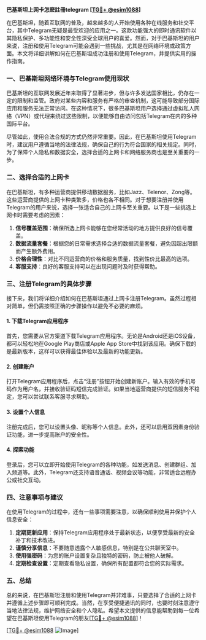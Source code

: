 **巴基斯坦上网卡怎麽註冊telegram [[TG💪+ @esim1088](https://t.me/s/esim1088)]**

在巴基斯坦，随着互联网的普及，越来越多的人开始使用各种在线服务和社交平台，其中Telegram无疑是最受欢迎的应用之一。这款功能强大的即时通讯软件以其隐私保护、多功能性和安全性深受全球用户的喜爱。然而，对于巴基斯坦的用户来说，注册和使用Telegram可能会遇到一些挑战，尤其是在网络环境或政策方面。本文将详细讲解如何在巴基斯坦成功注册和使用Telegram，并提供实用的操作指南。

### 一、巴基斯坦网络环境与Telegram使用现状

巴基斯坦的互联网发展近年来取得了显著进步，但与许多发达国家相比，仍存在一定的限制和监管。政府对某些内容和服务有严格的审查机制，这可能导致部分国际应用和服务无法正常访问。在这种情况下，很多巴基斯坦用户选择通过虚拟私人网络（VPN）或代理来绕过这些限制，以便能够自由访问包括Telegram在内的多种国际平台。

尽管如此，使用合法合规的方式仍然非常重要。因此，在巴基斯坦使用Telegram时，建议用户遵循当地的法律法规，确保自己的行为符合国家的相关规定。同时，为了保障个人隐私和数据安全，选择合适的上网卡和网络服务商也是至关重要的一步。

### 二、选择合适的上网卡

在巴基斯坦，有多种运营商提供移动数据服务，比如Jazz、Telenor、Zong等。这些运营商提供的上网卡种类繁多，价格也各不相同。对于想要注册并使用Telegram的用户来说，选择一张适合自己的上网卡至关重要。以下是一些挑选上网卡时需要考虑的因素：

1. **信号覆盖范围**：确保所选上网卡能够在您经常活动的地方提供良好的信号覆盖。
2. **数据流量套餐**：根据您的日常需求选择合适的数据流量套餐，避免因超出限额而产生额外费用。
3. **价格合理性**：对比不同运营商的价格和服务质量，找到性价比最高的选项。
4. **客服支持**：良好的客服支持可以在出现问题时及时获得帮助。

### 三、注册Telegram的具体步骤

接下来，我们将详细介绍如何在巴基斯坦通过上网卡注册Telegram。虽然过程相对简单，但仍需按照正确的步骤操作以避免不必要的麻烦。

#### 1. 下载Telegram应用程序
首先，您需要从官方渠道下载Telegram应用程序。无论是Android还是iOS设备，都可以轻松地在Google Play商店或Apple App Store中找到该应用。确保下载的是最新版本，这样可以获得最佳体验以及最新的功能更新。

#### 2. 创建账户
打开Telegram应用程序后，点击“注册”按钮开始创建新账户。输入有效的手机号码作为用户名，并接收验证码短信完成验证。如果当地运营商提供的短信服务不稳定，您可以尝试联系客服寻求帮助。

#### 3. 设置个人信息
注册完成后，您可以设置头像、昵称等个人信息。此外，还可以启用双因素身份验证功能，进一步提高账户的安全性。

#### 4. 探索功能
登录后，您可以立即开始使用Telegram的各种功能，如发送消息、创建群组、加入频道等。此外，Telegram还支持语音通话、视频会议等功能，非常适合远程办公或社交互动。

### 四、注意事项与建议

在使用Telegram的过程中，还有一些事项需要注意，以确保顺利使用并保护个人信息安全：

1. **定期更新应用**：保持Telegram应用程序处于最新状态，以便享受最新的安全补丁和技术改进。
2. **谨慎分享信息**：不要随意透露个人敏感信息，特别是在公共聊天室中。
3. **使用强密码**：为您的账户设置复杂且独特的密码，防止被他人破解。
4. **定期检查设置**：定期查看隐私设置，确保所有配置都符合您的实际需求。

### 五、总结

总的来说，在巴基斯坦注册和使用Telegram并非难事，只要选择了合适的上网卡并遵循上述步骤即可顺利完成。当然，在享受便捷通讯的同时，也要时刻注意遵守当地法律法规，维护网络安全和个人隐私。希望本文提供的信息能帮助到每一位希望在巴基斯坦使用Telegram的朋友[[TG💪+ @esim1088](https://t.me/s/esim1088)]！

[[TG💪+ @esim1088](https://t.me/s/esim1088) ![Image](https://i.postimg.cc/4NQfJmqS/Snipaste-2025-05-13-00-14-12.png)]